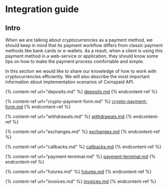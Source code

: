 # Integration guide

## Intro

When we are talking about cryptocurrencies as a payment method, we should keep in mind that its payment workflow differs from classic payment methods like bank cards or e-wallets. As a result, when a client is using this payment method in a web-service or application, they should know some tips on how to make the payment process comfortable and simple.

In this section we would like to share our knowledge of how to work with cryptocurrencies efficiently. We will also describe the most important information about implementation scenarios of Coinspaid API.

{% content-ref url="deposits.md" %}
[deposits.md](deposits.md)
{% endcontent-ref %}

{% content-ref url="crypto-payment-form.md" %}
[crypto-payment-form.md](crypto-payment-form.md)
{% endcontent-ref %}

{% content-ref url="withdrawals.md" %}
[withdrawals.md](withdrawals.md)
{% endcontent-ref %}

{% content-ref url="exchanges.md" %}
[exchanges.md](exchanges.md)
{% endcontent-ref %}

{% content-ref url="callbacks.md" %}
[callbacks.md](callbacks.md)
{% endcontent-ref %}

{% content-ref url="payment-terminal.md" %}
[payment-terminal.md](payment-terminal.md)
{% endcontent-ref %}

{% content-ref url="futures.md" %}
[futures.md](futures.md)
{% endcontent-ref %}

{% content-ref url="invoices.md" %}
[invoices.md](invoices.md)
{% endcontent-ref %}
